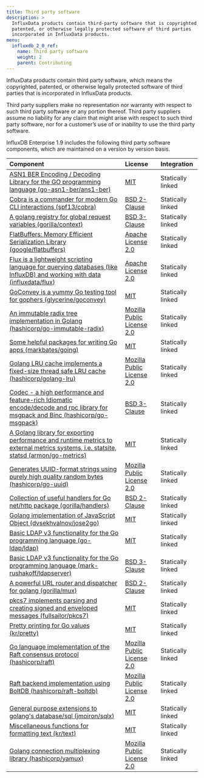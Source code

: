 ```yaml
---
title: Third party software
description: >
  InfluxData products contain third-party software that is copyrighted,
  patented, or otherwise legally protected software of third parties
  incorporated in InfluxData products.
menu:
  influxdb_2_0_ref:
    name: Third party software
    weight: 2
    parent: Contributing
---
```


InfluxData products contain third party software, which means the copyrighted,
patented, or otherwise legally protected software of third parties that is
incorporated in InfluxData products.

Third party suppliers make no representation nor warranty with respect to
such third party software or any portion thereof.
Third party suppliers assume no liability for any claim that might arise with
respect to such third party software, nor for a
customer’s use of or inability to use the third party software.

InfluxDB Enterprise 1.9 includes the following third party software components, which are maintained on a version by version basis.

| Component | License | Integration |
| :--------  | :-------- | :--------   |
|  [ASN1 BER Encoding / Decoding Library for the GO programming language (go-asn1-ber/ans1-ber)](https://github.com/go-asn1-ber/asn1-ber) | [MIT](https://opensource.org/licenses/MIT)  | Statically linked |
| [Cobra is a commander for modern Go CLI interactions (spf13/cobra)](https://github.com/spf13/cobra) | [BSD 2-Clause](https://opensource.org/licenses/BSD-2-Clause) | Statically linked |
| [A golang registry for global request variables (gorilla/context)](https://github.com/gorilla/context) | [BSD 3-Clause](https://opensource.org/licenses/BSD-3-Clause) | Statically linked |
| [FlatBuffers: Memory Efficient Serialization Library (google/flatbuffers)](https://github.com/google/flatbuffers) | [Apache License 2.0](https://opensource.org/licenses/Apache-2.0)  | Statically linked |
| [Flux is a lightweight scripting language for querying databases (like InfluxDB) and working with data (influxdata/flux)](https://github.com/influxdata/flux) | [Apache License 2.0](https://opensource.org/licenses/Apache-2.0)  | Statically linked |
| [GoConvey is a yummy Go testing tool for gophers (glycerine/goconvey)](https://github.com/glycerine/goconvey) | [MIT](https://opensource.org/licenses/MIT)  | Statically linked |
| [An immutable radix tree implementation in Golang (hashicorp/go-immutable-radix)](https://github.com/hashicorp/go-immutable-radix)|  [Mozilla Public License 2.0](https://opensource.org/licenses/MPL-2.0) | Statically linked |
| [Some helpful packages for writing Go apps (markbates/going)](https://github.com/markbates/going)| [MIT](https://opensource.org/licenses/MIT) | Statically linked |
| [Golang LRU cache implements a fixed-size thread safe LRU cache (hashicorp/golang-lru)](https://github.com/hashicorp/golang-lru) |[Mozilla Public License 2.0](https://opensource.org/licenses/MPL-2.0)  | Statically linked |
| [Codec - a high performance and feature-rich Idiomatic encode/decode and rpc library for msgpack and Binc (hashicorp/go-msgpack)](https://github.com/hashicorp/go-msgpack)| [BSD 3-Clause](https://opensource.org/licenses/BSD-3-Clause) | Statically linked |
| [A Golang library for exporting performance and runtime metrics to external metrics systems, i.e. statsite, statsd (armon/go-metrics)](https://github.com/armon/go-metrics) | [MIT](https://opensource.org/licenses/MIT) | Statically linked |
| [Generates UUID-format strings using purely high quality random bytes (hashicorp/go-uuid)](https://github.com/hashicorp/go-uuid) | [Mozilla Public License 2.0](https://opensource.org/licenses/MPL-2.0) | Statically linked |
| [Collection of useful handlers for Go net/http package (gorilla/handlers)](https://github.com/gorilla/handlers) | [BSD 2-Clause](https://opensource.org/licenses/BSD-2-Clause) | Statically linked |
| [Golang implementation of JavaScript Object (dvsekhvalnov/jose2go)](https://github.com/dvsekhvalnov/jose2go) | [MIT](https://opensource.org/licenses/MIT) | Statically linked |
| [Basic LDAP v3 functionality for the Go programming language (go-ldap/ldap)](https://github.com/go-ldap/ldap)  | [MIT](https://opensource.org/licenses/MIT) | Statically linked |
| [Basic LDAP v3 functionality for the Go programming language (mark-rushakoff/ldapserver)](https://github.com/mark-rushakoff/ldapserver) | [BSD 3-Clause](https://opensource.org/licenses/BSD-3-Clause) | Statically linked |
| [A powerful URL router and dispatcher for golang (gorilla/mux)](https://github.com/gorilla/mux) | [BSD 2-Clause](https://opensource.org/licenses/BSD-2-Clause) | Statically linked |
| [pkcs7 implements parsing and creating signed and enveloped messages (fullsailor/pkcs7)](https://github.com/fullsailor/pkcs7) | [MIT](https://opensource.org/licenses/MIT) | Statically linked |
| [Pretty printing for Go values (kr/pretty)](https://github.com/kr/pretty) | [MIT](https://opensource.org/licenses/MIT) | Statically linked |Statically linked|
|[Go language implementation of the Raft consensus protocol (hashicorp/raft)](https://github.com/hashicorp/raft)  | [Mozilla Public License 2.0](https://opensource.org/licenses/MPL-2.0)  | Statically linked |
| [Raft backend implementation using BoltDB (hashicorp/raft-boltdb)](https://github.com/hashicorp/raft-boltdb) | [Mozilla Public License 2.0](https://opensource.org/licenses/MPL-2.0)  | Statically linked |
| [General purpose extensions to golang's database/sql (jmoiron/sqlx)](https://github.com/jmoiron/sqlx) | [MIT](https://opensource.org/licenses/MIT) | Statically linked |Statically linked|
| [Miscellaneous functions for formatting text (kr/text)](https://github.com/kr/text) | [MIT](https://opensource.org/licenses/MIT) | Statically linked |
| [Golang connection multiplexing library (hashicorp/yamux)](https://github.com/hashicorp/yamux/) | [Mozilla Public License 2.0](https://opensource.org/licenses/MPL-2.0) | Statically linked |

